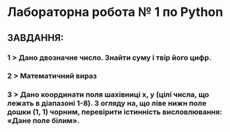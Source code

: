 # Лабораторна робота № 1 по Python

## ЗАВДАННЯ:
### 1 > Дано двозначне число. Знайти суму і твір його цифр.
### 2 > Математичний вираз
### 3 > Дано координати поля шахівниці x, y (цілі числа, що лежать в діапазоні 1-8). З огляду на, що ліве нижн поле дошки (1, 1) чорним, перевірити істинність висловлювання: «Дане поле білим».
